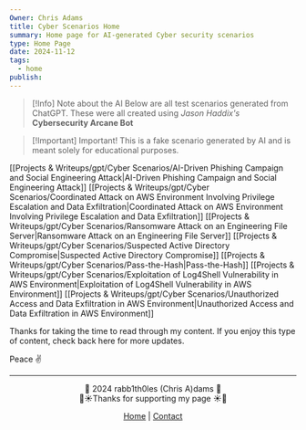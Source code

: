```yaml
---
Owner: Chris Adams
title: Cyber Scenarios Home
summary: Home page for AI-generated Cyber security scenarios
type: Home Page
date: 2024-11-12
tags:
  - home
publish:
---
```

> [!Info] Note about the AI
> Below are all test scenarios generated from ChatGPT. These were all created using *Jason Haddix's* **Cybersecurity Arcane Bot**

> [!Important] Important!
> This is a fake scenario generated by AI and is meant solely for educational purposes. 

[[Projects & Writeups/gpt/Cyber Scenarios/AI-Driven Phishing Campaign and Social Engineering Attack|AI-Driven Phishing Campaign and Social Engineering Attack]]
[[Projects & Writeups/gpt/Cyber Scenarios/Coordinated Attack on AWS Environment Involving Privilege Escalation and Data Exfiltration|Coordinated Attack on AWS Environment Involving Privilege Escalation and Data Exfiltration]]
[[Projects & Writeups/gpt/Cyber Scenarios/Ransomware Attack on an Engineering File Server|Ransomware Attack on an Engineering File Server]]
[[Projects & Writeups/gpt/Cyber Scenarios/Suspected Active Directory Compromise|Suspected Active Directory Compromise]]
[[Projects & Writeups/gpt/Cyber Scenarios/Pass-the-Hash|Pass-the-Hash]]
[[Projects & Writeups/gpt/Cyber Scenarios/Exploitation of Log4Shell Vulnerability in AWS Environment|Exploitation of Log4Shell Vulnerability in AWS Environment]]
[[Projects & Writeups/gpt/Cyber Scenarios/Unauthorized Access and Data Exfiltration in AWS Environment|Unauthorized Access and Data Exfiltration in AWS Environment]]


<div class="neon-line"></div>

Thanks for taking the time to read through my content. If you enjoy this type of content, check back here for more updates. 

Peace ✌️

---
<div style="text-align: center;">
	<div class="gradient-text">👾 2024 rabb1th0les (Chris A)dams 👾</div> 
	🌴☀Thanks for supporting my page ☀🌴
	<nav>
		<ul style="list-style: none; padding: 0;">
			<div style="text-align: center;">
				<li><a href="index.html">Home</a> | <a href="Contact.html">Contact</a></li>
			</div>
		</ul>
	</nav>	
</div>